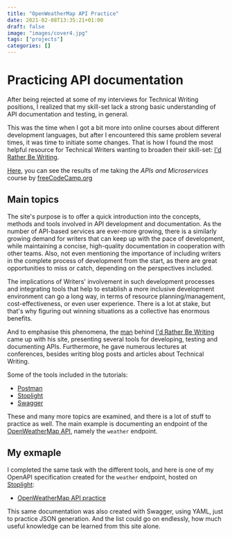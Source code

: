 ```yaml
---
title: "OpenWeatherMap API Practice"
date: 2021-02-08T13:35:21+01:00
draft: false
image: "images/cover4.jpg"
tags: ["projects"]
categories: []
---
```


# Practicing API documentation

After being rejected at some of my interviews for Technical Writing positions, I realized that my skill-set lack a strong basic understanding of API documentation and testing, in general.

This was the time when I got a bit more into online courses about different development languages, but after I encountered this same problem several times, it was time to initiate some changes. That is how I found the most helpful resource for Technical Writers wanting to broaden their skill-set: [I'd Rather Be Writing](https://idratherbewriting.com/).

[Here](../freecodecamp-portfolio/), you can see the results of me taking the _APIs and Microservices_ course by [freeCodeCamp.org](https://www.freecodecamp.org/)

## Main topics

The site's purpose is to offer a quick introduction into the concepts, methods and tools involved in API development and documentation. As the number of API-based services are ever-more growing, there is a similarly growing demand for writers that can keep up with the pace of development, while maintaining a concise, high-quality documentation in cooperation with other teams. Also, not even mentioning the importance of including writers in the complete process of development from the start, as there are great opportunities to miss or catch, depending on the perspectives included.

The implications of Writers' involvement in such development processes and integrating tools that help to establish a more inclusive development environment can go a long way, in terms of resource planning/management, cost-effectiveness, or even user experience. There is a lot at stake, but that's why figuring out winning situations as a collective has enormous benefits.

And to emphasise this phenomena, the [man](https://github.com/tomjoht) behind [I'd Rather Be Writing](https://idratherbewriting.com/) came up with his site, presenting several tools for developing, testing and documenting APIs. Furthermore, he gave numerous lectures at conferences, besides writing blog posts and articles about Technical Writing.

Some of the tools included in the tutorials:

- [Postman](https://www.postman.com/)
- [Stoplight](https://stoplight.io/)
- [Swagger](https://swagger.io/)

These and many more topics are examined, and there is a lot of stuff to practice as well. The main example is documenting an endpoint of the [OpenWeatherMap API](https://openweathermap.org/api), namely the `weather` endpoint.

## My exmaple

I completed the same task with the different tools, and here is one of my OpenAPI specification created for the `weather` endpoint, hosted on [Stoplight](https://stoplight.io/):

- [OpenWeatherMap API practice](https://dzs-inf-dev.stoplight.io/docs/stoplight-api-tutorial/reference/openweathermap.v1.yaml)

This same documentation was also created with Swagger, using YAML, just to practice JSON generation.
And the list could go on endlessly, how much useful knowledge can be learned from this site alone.